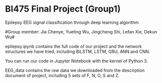 # BI475 Final Project (Group1)

Epilepsy EEG signal classification through deep learning algorithm

#Group member: Jia Chenye, Yueting Wu, Jingcheng Shi, Lefan Xie, Dekun Wu#

epilepsy.ipynb contains the full code of our project and the network structures we have tried, including BiLSTM, LSTM, GRU, ANN and CNN. 

You can run our code in Jupyter Notebook with the kernel of Python 3.

EEG_data contains the raw data we downloaded from the descirption document of project, including 5 sets of F, N, O, S and Z.
